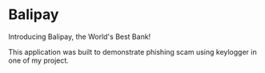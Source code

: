 # Balipay

Introducing Balipay, the World's Best Bank!

This application was built to demonstrate phishing scam using keylogger in one of my project.

